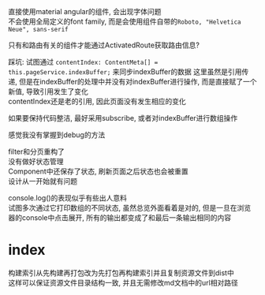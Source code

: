 直接使用material angular的组件, 会出现字体问题  
不会使用全局定义的font family, 而是会使用组件自带的`Roboto, "Helvetica Neue", sans-serif`

只有和路由有关的组件才能通过ActivatedRoute获取路由信息?  


踩坑: 
试图通过
`contentIndex: ContentMeta[] = this.pageService.indexBuffer;`
来同步indexBuffer的数据
这里虽然是引用传递, 但是在indexBuffer的处理中并没有对indexBuffer进行操作, 而是直接赋了一个新值, 导致引用发生了变化  
contentIndex还是老的引用, 因此页面没有发生相应的变化

如果要保持代码整洁, 最好采用subscribe, 或者对indexBuffer进行数组操作




感觉我没有掌握到debug的方法



filter和分页重构了  
没有做好状态管理  
Component中还保存了状态, 刷新页面之后状态也会被重置  
设计从一开始就有问题  



console.log()的表现似乎有些出人意料  
试图多次通过它打印数组的不同状态, 虽然总览外面看着是对的, 但是一旦在浏览器的console中点击展开, 所有的输出都变成了和最后一条输出相同的内容  



# index

构建索引从先构建再打包改为先打包再构建索引并且复制资源文件到dist中  
这样可以保证资源文件目录结构一致, 并且无需修改md文档中的url相对路径


